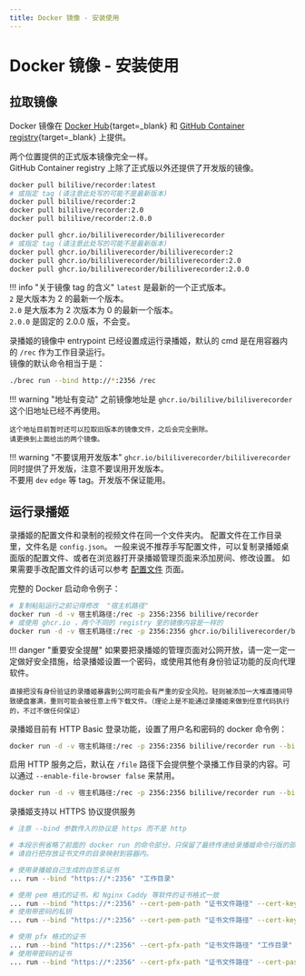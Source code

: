 ```yaml
---
title: Docker 镜像 - 安装使用
---
```

# Docker 镜像 - 安装使用

## 拉取镜像

Docker 镜像在 [Docker Hub](https://hub.docker.com/r/bililive/recorder/tags){target=_blank} 和 [GitHub Container registry](https://github.com/BililiveRecorder/BililiveRecorder/pkgs/container/bililiverecorder){target=_blank} 上提供。

两个位置提供的正式版本镜像完全一样。  
GitHub Container registry 上除了正式版以外还提供了开发版的镜像。

```bash
docker pull bililive/recorder:latest
# 或指定 tag (请注意此处写的可能不是最新版本)
docker pull bililive/recorder:2
docker pull bililive/recorder:2.0
docker pull bililive/recorder:2.0.0
```

```bash
docker pull ghcr.io/bililiverecorder/bililiverecorder
# 或指定 tag (请注意此处写的可能不是最新版本)
docker pull ghcr.io/bililiverecorder/bililiverecorder:2
docker pull ghcr.io/bililiverecorder/bililiverecorder:2.0
docker pull ghcr.io/bililiverecorder/bililiverecorder:2.0.0
```

!!! info "关于镜像 tag 的含义"
    `latest` 是最新的一个正式版本。  
    `2` 是大版本为 2 的最新一个版本。  
    `2.0` 是大版本为 2 次版本为 0 的最新一个版本。  
    `2.0.0` 是固定的 2.0.0 版，不会变。

录播姬的镜像中 entrypoint 已经设置成运行录播姬，默认的 cmd 是在用容器内的 `/rec` 作为工作目录运行。  
镜像的默认命令相当于是：

```sh
./brec run --bind http://*:2356 /rec
```

!!! warning "地址有变动"
    之前镜像地址是 `ghcr.io/bililive/bililiverecorder` 这个旧地址已经不再使用。

    这个地址目前暂时还可以拉取旧版本的镜像文件，之后会完全删除。  
    请更换到上面给出的两个镜像。

!!! warning "不要误用开发版本"
    `ghcr.io/bililiverecorder/bililiverecorder` 同时提供了开发版，注意不要误用开发版本。  
    不要用 `dev` `edge` 等 tag。开发版不保证能用。

## 运行录播姬

录播姬的配置文件和录制的视频文件在同一个文件夹内。
配置文件在工作目录里，文件名是 `config.json`。
一般来说不推荐手写配置文件，可以复制录播姬桌面版的配置文件、或者在浏览器打开录播姬管理页面来添加房间、修改设置。
如果需要手改配置文件的话可以参考 [配置文件](../config-file.md) 页面。

完整的 Docker 启动命令例子：

```sh
# 复制粘贴运行之前记得修改  "宿主机路径"
docker run -d -v 宿主机路径:/rec -p 2356:2356 bililive/recorder
# 或使用 ghcr.io ，两个不同的 registry 里的镜像内容是一样的
docker run -d -v 宿主机路径:/rec -p 2356:2356 ghcr.io/bililiverecorder/bililiverecorder
```

!!! danger "重要安全提醒"
    如果要把录播姬的管理页面对公网开放，请一定一定一定做好安全措施，给录播姬设置一个密码，或使用其他有身份验证功能的反向代理软件。

    直接把没有身份验证的录播姬暴露到公网可能会有严重的安全风险。轻则被添加一大堆直播间导致硬盘塞满，重则可能会被任意上传下载文件。（理论上是不能通过录播姬来做到任意代码执行的，不过不做任何保证）

录播姬目前有 HTTP Basic 登录功能，设置了用户名和密码的 docker 命令例：

```sh
docker run -d -v 宿主机路径:/rec -p 2356:2356 bililive/recorder run --bind "http://*:2356" --http-basic-user "用户名" --http-basic-pass "密码" /rec
```

启用 HTTP 服务之后，默认在 `/file` 路径下会提供整个录播工作目录的内容。可以通过 `--enable-file-browser false` 来禁用。

```sh
docker run -d -v 宿主机路径:/rec -p 2356:2356 bililive/recorder run --bind "http://*:2356" --enable-file-browser false /rec
```

录播姬支持以 HTTPS 协议提供服务

```sh
# 注意 --bind 参数传入的协议是 https 而不是 http

# 本段示例省略了前面的 docker run 的命令部分，只保留了最终传递给录播姬命令行版的部分。
# 请自行把存放证书文件的目录映射到容器内。

# 使用录播姬自己生成的自签名证书
... run --bind "https://*:2356" "工作目录"

# 使用 pem 格式的证书，和 Nginx Caddy 等软件的证书格式一致
... run --bind "https://*:2356" --cert-pem-path "证书文件路径" --cert-key-path "私钥文件路径" "工作目录"
# 使用带密码的私钥
... run --bind "https://*:2356" --cert-pem-path "证书文件路径" --cert-key-path "私钥文件路径" --cert-password "私钥密码" "工作目录"

# 使用 pfx 格式的证书
... run --bind "https://*:2356" --cert-pfx-path "证书文件路径" "工作目录"
# 使用带密码的证书
... run --bind "https://*:2356" --cert-pfx-path "证书文件路径" --cert-password "私钥密码" "工作目录"
```

